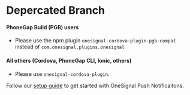 # Depercated Branch

#### PhoneGap Build (PGB) users
* Please use the npm plugin `onesignal-cordova-plugin-pgb-compat` instead of `com.onesignal.plugins.onesignal`

#### All others (Cordova, PhoneGap CLI, Ionic, others)
* Please use `onesignal-cordova-plugin`.


Follow our [setup guide](http://documentation.onesignal.com/docs/phonegap-sdk-overview) to get started with OneSignal Push Notificaitons.
